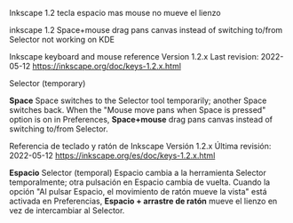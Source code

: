 Inkscape 1.2 tecla espacio mas mouse no mueve el lienzo

inkscape 1.2 Space+mouse drag pans canvas instead of switching to/from Selector not working on KDE



Inkscape keyboard and mouse reference 
Version 1.2.x
Last revision: 2022-05-12
https://inkscape.org/doc/keys-1.2.x.html

Selector (temporary)

**Space** Space switches to the Selector tool temporarily; another Space switches back. When the "Mouse move pans when Space is pressed" option is on in Preferences, **Space+mouse** drag pans canvas instead of switching to/from Selector.


Referencia de teclado y ratón de Inkscape
Versión 1.2.x
Última revisión: 2022-05-12
https://inkscape.org/es/doc/keys-1.2.x.html

**Espacio** Selector (temporal) Espacio cambia a la herramienta Selector temporalmente; otra pulsación en Espacio cambia de vuelta. Cuando la opción "Al pulsar Espacio, el movimiento de ratón mueve la vista" está activada en Preferencias, **Espacio + arrastre de ratón** mueve el lienzo en vez de intercambiar al Selector.
